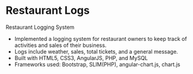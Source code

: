 # Restaurant Logs
Restaurant Logging System

* Implemented a logging system for restaurant owners to keep track of activities and sales of their business.
* Logs include weather, sales, total tickets, and a general message.
* Built with HTML5, CSS3, AngularJS, PHP, and MySQL
* Frameworks used: Bootstrap, SLIM(PHP), angular-chart.js, chart.js

